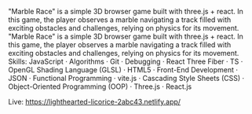 "Marble Race" is a simple 3D browser game built with three.js + react. In this game, the player observes a marble navigating a track filled with exciting obstacles and challenges, relying on physics for its movement.
"Marble Race" is a simple 3D browser game built with three.js + react. In this game, the player observes a marble navigating a track filled with exciting obstacles and challenges, relying on physics for its movement.
Skills: JavaScript · Algorithms · Git · Debugging · React Three Fiber · TS · OpenGL Shading Language (GLSL) · HTML5 · Front-End Development · JSON · Functional Programming · vite.js · Cascading Style Sheets (CSS) · Object-Oriented Programming (OOP) · Three.js · React.js


Live:
https://lighthearted-licorice-2abc43.netlify.app/
